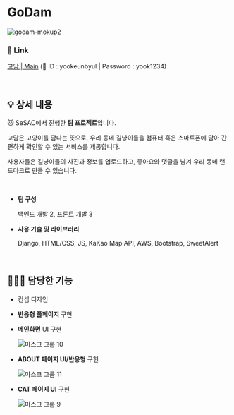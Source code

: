 # GoDam

![godam-mokup2](https://user-images.githubusercontent.com/91243651/146883602-839efae0-8d1c-48d4-80d5-67d9b2793c20.png)

### 🔗 Link
[고담 | Main](https://godam.ga/user/login)   (🔐 ID : yookeunbyul | Password : yook1234)

&nbsp;&nbsp;
## 💡 상세 내용

🐱 SeSAC에서 진행한 **팀 프로젝트**입니다. 

고담은 고양이를 담다는 뜻으로, 우리 동네 길냥이들을 컴퓨터 혹은 스마트폰에 담아
간편하게 확인할 수 있는 서비스를 제공합니다. 

사용자들은 길냥이들의 사진과 정보를 업로드하고, 좋아요와 댓글을 남겨 우리 동네 랜드마크로 만들 수 있습니다.

&nbsp;
&nbsp;
- **팀 구성**
    
    백엔드 개발 2, 프론트 개발 3
    
    
- **사용 기술 및 라이브러리**
    
    Django, HTML/CSS, JS, KaKao Map API, AWS, Bootstrap, SweetAlert
    
    
&nbsp;


## 👩🏻‍💻 담당한 기능

- 컨셉 디자인
- **반응형 풀페이지** 구현
- **메인화면** UI 구현

  ![마스크 그룹 10](https://user-images.githubusercontent.com/91243651/146884602-4c55bac1-81f1-44e8-864c-b744d4df233f.png)

- **ABOUT 페이지 UI/반응형** 구현

  ![마스크 그룹 11](https://user-images.githubusercontent.com/91243651/146884720-8e69d773-d84c-4d68-95e2-4788d8114ec5.png)
  
- **CAT 페이지 UI** 구현

  ![마스크 그룹 9](https://user-images.githubusercontent.com/91243651/146886839-629802e0-ded7-4f09-b153-9f494478e87a.png)
  

